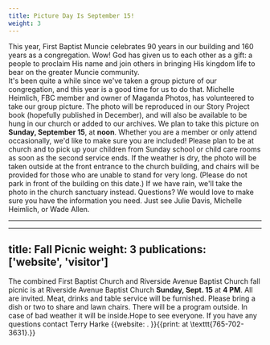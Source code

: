 ```yaml
---
title: Picture Day Is September 15!
weight: 3
---
```


This year, First Baptist Muncie celebrates 90 years in our building and 160 years as a congregation. Wow! God has given us to each other as a gift: a people to proclaim His name and join others in bringing His kingdom life to bear on the greater Muncie community.  
It's been quite a while since we've taken a group picture of our congregation, and this year is a good time for us to do that. Michelle Heimlich, FBC member and owner of Maganda Photos, has volunteered to take our group picture. The photo will be reproduced in our Story Project book (hopefully published in December), and will also be available to be hung in our church or added to our archives. 
We plan to take this picture on **Sunday, September 15**, at **noon**. Whether you are a member or only attend occasionally, we'd like to make sure you are included! Please plan to be at church and to pick up your children from Sunday school or child care rooms as soon as the second service ends. If the weather is dry, the photo will be taken outside at the front entrance to the church building, and chairs will be provided for those who are unable to stand for very long. (Please do not park in front of the building on this date.) If we have rain, we'll take the photo in the church sanctuary instead.
Questions? We would love to make sure you have the information you need. Just see Julie Davis, Michelle Heimlich, or Wade Allen.






****


---
title: Fall Picnic
weight: 3
publications: ['website', 'visitor']
---


The combined First Baptist Church and Riverside Avenue Baptist Church fall picnic is at Riverside Avenue Baptist Church **Sunday, Sept. 15** at **4 PM**. All are invited. Meat, drinks and table service will be furnished. Please bring a dish or two to share and lawn chairs. There will be a program outside. In case of bad weather it will be inside.Hope to see everyone. If you have any questions contact Terry Harke {{website: . }}{{print: at \texttt{765-702-3631}.}}